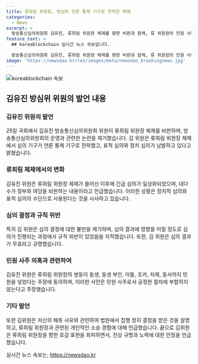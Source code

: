 ```yaml
---
title: 류희림 위원장, 방심위 언론 통제 기구로 전락한 체제
categories:
  - News
excerpt: >
  방송통신심의위원회 김유진, 류희림 위원장 체제를 향한 비판과 함께, 류 위원장의 민원 사주 의혹에 대한 수사가 진행 중이라는 발언이 논란이 되고 있다. 김 위원은 국회 과학기술정보방송통신위원회 전체회의에서 류희림 위원장의 심의 기구를 언론 통제로 비난하며 긴급 심의가 정치 심의로 남용된다고 주장했다. 또한, 회의 진행 과정에서의 불규칙한 결정과 규칙 위반 등에 대해서도 언급했다. 함께하여 민원에 대한 처리의 공정성 문제도 제기되었다. 최민희 위원장은 이에 대해 수사가 진행 중임을 강조했다.
feature_text: >
  ## koreablockchain 실시간 뉴스 속보입니다.

  방송통신심의위원회 김유진, 류희림 위원장 체제를 향한 비판과 함께, 류 위원장의 민원 사주 의혹에 대한 수사가 진행 중이라는 발언이 논란이 되고 있다. 김 위원은 국회 과학기술정보방송통신위원회 전체회의에서 류희림 위원장의 심의 기구를 언론 통제로 비난하며 긴급 심의가 정치 심의로 남용된다고 주장했다. 또한, 회의 진행 과정에서의 불규칙한 결정과 규칙 위반 등에 대해서도 언급했다. 함께하여 민원에 대한 처리의 공정성 문제도 제기되었다. 최민희 위원장은 이에 대해 수사가 진행 중임을 강조했다.
image: 'https://newsdao.kr/res/images/meta/newsdao_breakingnews.jpg'
---
```


<p><img src="https://newsdao.kr/res/images/meta/newsdao_breakingnews.jpg" alt="koreablockchain 속보" /></p>

<h2>김유진 방심위 위원의 발언 내용</h2>

<h3>김유진 위원의 발언</h3>

<p>25일 국회에서 김유진 방송통신심의위원회 위원이 류희림 위원장 체제를 비판하며, 방송통신심의위원회의 운영과 관련한 논란을 제기했습니다. 김 위원은 류희림 위원장 체제에서 심의 기구가 언론 통제 기구로 전락했고, 표적 심의와 정치 심의가 남발하고 있다고 밝혔습니다.</p>

<h3>류희림 체제에서의 변화</h3>

<p>김유진 위원은 류희림 위원장 체제가 들어선 이후에 긴급 심의가 일상화되었으며, 대다수가 정부와 여당을 비판하는 내용이라고 언급했습니다. 이러한 상황은 정치적 심의와 표적 심의의 수단으로 사용된다는 것을 시사하고 있습니다.</p>

<h3>심의 결정과 규칙 위반</h3>

<p>특히 김 위원은 심의 결정에 대한 불만을 제기하며, 심의 결과에 영향을 미칠 정도로 심의가 진행되는 과정에서 규칙 위반이 있었음을 지적했습니다. 또한, 김 위원은 심의 결과가 무효라고 규명했습니다.</p>

<h3>민원 사주 의혹과 관련하여</h3>

<p>김유진 위원은 류희림 위원장의 쌍둥이 동생, 동생 부인, 아들, 조카, 처제, 동서까지 민원을 넣었다는 주장에 동의하며, 이러한 사안은 민원 사주로서 공정한 절차에 부합하지 않는다고 주장했습니다.</p>

<h3>기타 발언</h3>

<p>또한 김위원은 자신의 해촉 사유와 관련하여 법원에서 집행 정지 결정을 받은 것을 설명하고, 류희림 위원장과 관련된 개인적인 소송 경험에 대해 언급했습니다. 끝으로 김위원은 류희림 위원장을 향한 호감 표현을 회피하면서, 진상 규명과 노력에 대한 인정을 언급했습니다.</p>
실시간 뉴스 속보는, <a href="https://newsdao.kr" rel="dofollow">https://newsdao.kr</a>


